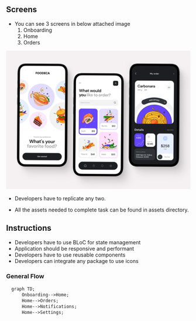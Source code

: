 ## Screens

- You can see 3 screens in below attached image
    1. Onboarding
    2. Home
    3. Orders

![main](./screens/main.png)

- Developers have to replicate any two.

- All the assets needed to complete task can be found in assets directory.

## Instructions

- Developers have to use BLoC for state management
- Application should be responsive and performant
- Developers have to use reusable components
- Developers can integrate any package to use icons

### General Flow

```mermaid
  graph TD;
      Onboarding-->Home;
      Home-->Orders;
      Home-->Notifications;
      Home-->Settings;
```